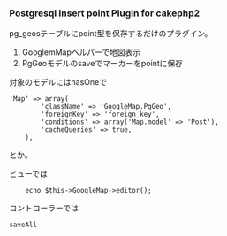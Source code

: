 ### Postgresql insert point Plugin for cakephp2

pg_geosテーブルにpoint型を保存するだけのプラグイン。


1. GooglemMapヘルパーで地図表示
2. PgGeoモデルのsaveでマーカーをpointに保存

対象のモデルにはhasOneで

	'Map' => array(
			'className' => 'GoogleMap.PgGeo',
			'foreignKey' => 'foreign_key',
			'conditions' => array('Map.model' => 'Post'),
			'cacheQueries' => true,
		),
とか。

ビューでは

		echo $this->GoogleMap->editor();

コントローラーでは

	saveAll

